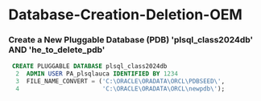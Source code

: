 # Database-Creation-Deletion-OEM
### Create a New Pluggable Database (PDB) 'plsql_class2024db' AND 'he_to_delete_pdb'

```sql
 CREATE PLUGGABLE DATABASE plsql_class2024db
  2  ADMIN USER PA_plsqlauca IDENTIFIED BY 1234
  3  FILE_NAME_CONVERT = ('C:\ORACLE\ORADATA\ORCL\PDBSEED\',
  4                       'C:\ORACLE\ORADATA\ORCL\newpdb\');
```
